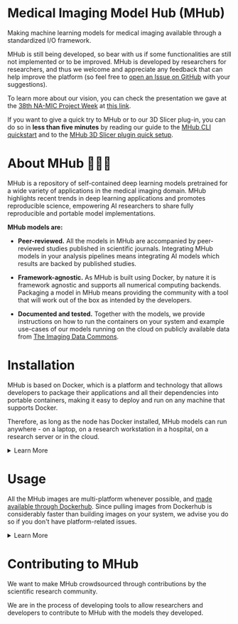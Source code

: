 # Medical Imaging Model Hub (MHub)

Making machine learning models for medical imaging available through a standardized I/O framework.

MHub is still being developed, so bear with us if some functionalities are still not implemented 
or to be improved. MHub is developed by researchers for researchers, and thus we welcome and 
appreciate any feedback that can help improve the platform (so feel free to [open an Issue on 
GitHub](https://github.com/AIM-Harvard/mhub/issues/new) with your suggestions).

To learn more about our vision, you can check the presentation we gave at the [38th NA-MIC Project 
Week](https://projectweek.na-mic.org/PW38_2023_GranCanaria/) at [this 
link](https://docs.google.com/presentation/d/1UoI74RaTDinsKoTQEA46bAs62bgOmeikKwiFi0GGq0A/edit?usp=sharing).

If you want to give a quick try to MHub or to our 3D Slicer plug-in, you can do so in **less than 
five minutes** by reading our guide to the [MHub CLI 
quickstart](#running-mhub-containers-from-cli) and to the [MHub 3D Slicer plugin quick 
setup](#integration-with-3d-slicer). 

# About MHub 🤖🏥🐳

MHub is a repository of self-contained deep learning models pretrained for a wide variety of 
applications in the medical imaging domain. MHub highlights recent trends in deep learning 
applications and promotes reproducible science, empowering AI researchers to share fully 
reproducible and portable model implementations.

**MHub models are:**

- **Peer-reviewed.** All the models in MHub are accompanied by peer-reviewed studies published in 
scientific journals. Integrating MHub models in your analysis pipelines means integrating AI 
models which results are backed by published studies.

- **Framework-agnostic.** As MHub is built using Docker, by nature it is framework agnostic and 
supports all numerical computing backends. Packaging a model in MHub means providing the community 
with a tool that will work out of the box as intended by the developers.

- **Documented and tested.** Together with the models, we provide instructions on how to run the 
containers on your system and example use-cases of our models running on the cloud on publicly 
available data from [The Imaging Data Commons](https://portal.imaging.datacommons.cancer.gov/).

# Installation

MHub is based on Docker, which is a platform and technology that allows developers to package 
their applications and all their dependencies into portable containers, making it easy to deploy 
and run on any machine that supports Docker.

Therefore, as long as the node has Docker installed, MHub models can run anywhere - on a laptop, 
on a research workstation in a hospital, on a research server or in the cloud.

<details>
  <summary>Learn More</summary>

## Install Docker on Linux 

To install docker on Linux, you can follow Docker's official documentation at:

https://docs.docker.com/desktop/install/linux-install/

There are also plenty of unofficial guided tutorials on the internet depending on OS you are 
running. Most likely, installing Docker from scratch will take a basic understanding of the 
terminal, a few instructions and a few minutes.

Alternatively, the user can also install Docker Desktop following the OS-specific guide found at 
the webpage linked above. 

For instance, for systems running Ubuntu:

https://docs.docker.com/desktop/install/ubuntu/

> Docker Desktop includes the Docker daemon (dockerd), the Docker client (docker), Docker Compose, 
Docker Content Trust, Kubernetes, and Credential Helper.

## Install Docker on Windows

To install docker on Windows, please follow Docker's official documentation at:

https://docs.docker.com/desktop/install/windows-install/

Please, note that:

> While Docker Desktop on Windows can be run without having Administrator privileges, it does 
require them during installation. On installation the user gets a UAC prompt which allows a 
privileged helper service to be installed. After that, Docker Desktop can be run by users without 
administrator privileges, provided they are members of the docker-users group. The user who 
performs the installation is automatically added to this group, but other users must be added 
manually. This allows the administrator to control who has access to Docker Desktop.

</details>


# Usage

All the MHub images are multi-platform whenever possible, and [made available through 
Dockerhub](https://hub.docker.com/repositories/mhubai). Since pulling images from Dockerhub is 
considerably faster than building images on your system, we advise you do so if you don't have 
platform-related issues.

<details>
  <summary>Learn More</summary>

## Running MHub Containers from CLI

### Pulling Containers from Dockerhub

All the MHub images are multi-platform whenever possible, and [made available through 
Dockerhub](https://hub.docker.com/repositories/mhubai). Since pulling images from Dockerhub is 
considerably faster than building images on your system, we advise you do so if you don't have 
platform-related issues.

Assuming you want to try the `totalsegmentator` container with CUDA (v12.0) support 
(`mhubai/totalsegmentator:cuda12.0`), and the DICOM Series you want to process is stored at 
`$ABS_PATH_TO_DICOM_SERIES_FOLDER` (absolute path!), you want to store the output of the model at 
`$ABS_PATH_TO_OUTPUT_FOLDER` (absolute path!), and you want to use whatever GPU is available on 
your system (`--gpu all`), you can run:

```
docker run \
--volume $ABS_PATH_TO_DICOM_SERIES_FOLDER:/app/data/input_data \
--volume $ABS_PATH_TO_OUTPUT_FOLDER:/app/data/output_data
--gpus all \
mhubai/totalsegmentator:cuda12.0
```

Here follows an example how to populate the variables above. In this case, the entire pipeline 
(DICOM to DICOM SEG) - including the pull of the CUDA-accelrated docker container - took less than 
three minutes to run (on a Desktop PC equipped with a TITAN RTX, an AMD Ryzen 7 3800X, and 64GB of 
RAM):

```
time docker run \
  --volume /home/dennis/Desktop/sample_data/input_dcm:/app/data/input_data \
  --volume /home/dennis/Desktop/sample_data/output_data/totalsegmentator:/app/data/output_data \
  --gpus all mhubai/totalsegmentator:cuda12.0

> Unable to find image 'mhubai/totalsegmentator:nocuda' locally
> nocuda: Pulling from mhubai/totalsegmentator
> 846c0b181fff: Pull complete 
c9c6540f8dd7: Pull complete 
...
> cf5d6d5df729: Pull complete 
> Digest: sha256:4ce05edbc1b79ce805e7d718a3888f944439b5ed317cff497ceff9b72317532e
> Status: Downloaded newer image for mhubai/totalsegmentator:nocuda
> 100%|██████████| 139/139 [00:00<00:00, 823.41it/s]Files sorted

> If you use this tool please cite: https://doi.org/10.48550/arXiv.2208.05868

> Using 'fast' option: resampling to lower resolution (3mm)
> Resampling...
>   Resampled in 1.79s
> Predicting...
>   Predicted in 3.89s
> Resampling...
> Saving segmentations...
> 100%|██████████| 104/104 [00:05<00:00, 20.72it/s]
>   Saved in 6.07s

> --------------------------
> Start UnsortedInstanceImporter
> Done in 2.69413e-05 seconds.

> --------------------------
> Start DataSorter
> sorting schema: /app/data/sorted/%SeriesInstanceUID/dicom/%SOPInstanceUID.dcm
> ['dicomsort', '-k', '-u', '/app/data/input_data', 
'/app/data/sorted/%SeriesInstanceUID/dicom/%SOPInstanceUID.dcm']
> Done in 0.394417 seconds.

> --------------------------
> Start NiftiConverter

> Running 'plastimatch convert' with the specified arguments:
>   --input 
/app/data/sorted/1.2.826.0.1.3680043.8.498.99748665631895691356693177610672446391/dicom
>   --output-img 
/app/data/sorted/1.2.826.0.1.3680043.8.498.99748665631895691356693177610672446391/image.nii.gz
> ... Done.
> Done in 10.9903 seconds.

> --------------------------
> Start TotalSegmentatorRunner
> Running TotalSegmentator in fast mode ('--fast', 3mm): 
> >> run ts:  ['TotalSegmentator', '-i', 
'/app/data/sorted/1.2.826.0.1.3680043.8.498.99748665631895691356693177610672446391/image.nii.gz', 
'-o', > '/app/tmp/b5f0e986-4370-4560-a6fe-63e1f4a0ccc5', '--fast']
> Done in 15.8204 seconds.

> --------------------------
> Start DsegConverter
...
> Done in 18.1758 seconds.

> --------------------------
> Start DataOrganizer
> organizing instance 
<I:/app/data/sorted/1.2.826.0.1.3680043.8.498.99748665631895691356693177610672446391>
> created directory 
/app/data/output_data/1.2.826.0.1.3680043.8.498.99748665631895691356693177610672446391
> Done in 0.0676122 seconds.

> real	2m58,528s
> user	0m0,110s
> sys	0m0,053s
```

Since the `mhubai/totalsegmentator:cuda12.0` container will now be stored in your system, new runs 
will likely take around 30 seconds.

### Building Containers Locally

If for some specific reason (e.g., platform compatibility) you would like to build the MHub 
containers locally, you can do so in a couple of very simple steps.

First, `cd` in the directory storing the dockerfile of the container you're interested to. The 
MHub containers are provided both without CUDA support (`nocuda`) and with CUDA support 
(`cudaXX.X`, .e.g, `cuda12.0`) whenever possible:

```
cd git/mhub/mhub/totalsegmentator/dockerfiles/nocuda
```

Once you find yourself in the correct directory, you can build the container by simply running:

```
docker build . --no-cache --tag $CONTAINER_NAME
```

If you want to [specify the platform to build 
for](https://docs.docker.com/build/building/multi-platform/), you're free to do so using the 
`--platform` argument.

You will now be able to run the container as explained in the "Pulling Containers from Dockerhub" 
section above.

## Integration with 3D Slicer

You can find instructions regarding how to install our 3D Slicer plug-in in less than five minutes 
at the following repository:

https://github.com/AIM-Harvard/SlicerMHubRunner

</details>

# Contributing to MHub

We want to make MHub crowdsourced through contributions by the scientific research community.

We are in the process of developing tools to allow researchers and developers to contribute to 
MHub with the models they developed.

